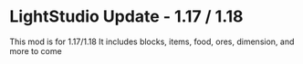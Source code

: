 # LightStudio Update - 1.17 / 1.18
This mod is for 1.17/1.18 It includes blocks, items, food, ores, dimension, and more to come 
